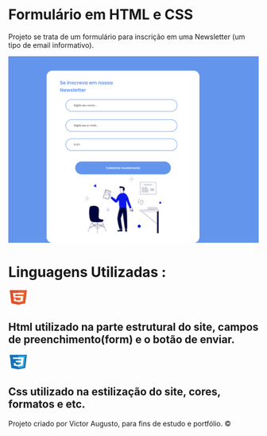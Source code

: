 # Formulário em HTML e CSS

Projeto se trata de um formulário para inscrição em uma Newsletter (um tipo de email informativo).

<img src="preview.png"></img>

<h1>Linguagens Utilizadas :</h1>


<img alt="HTML" height="30" width="40" src="https://raw.githubusercontent.com/devicons/devicon/master/icons/html5/html5-original.svg"> <h2>Html utilizado na parte estrutural do site, campos de preenchimento(form) e o botão de enviar.</h2>






 <img alt="CSS" height="30" width="40" src="https://raw.githubusercontent.com/devicons/devicon/master/icons/css3/css3-original.svg"> <h2>Css utilizado na estilização do site, cores, formatos e etc.</h2>


Projeto criado por Victor Augusto, para fins de estudo e portfólio. ©
